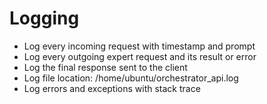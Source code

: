 # Logging

- Log every incoming request with timestamp and prompt
- Log every outgoing expert request and its result or error
- Log the final response sent to the client
- Log file location: /home/ubuntu/orchestrator_api.log
- Log errors and exceptions with stack trace 